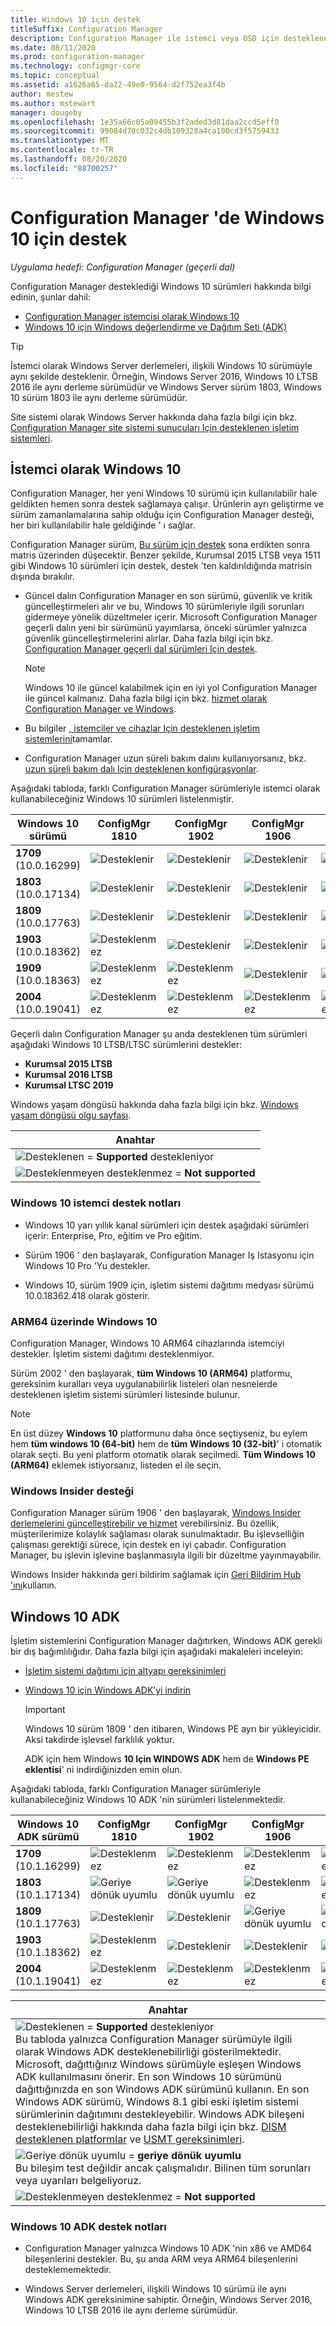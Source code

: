 ```yaml
---
title: Windows 10 için destek
titleSuffix: Configuration Manager
description: Configuration Manager ile istemci veya OSD için desteklenen Windows 10 sürümleri hakkında bilgi edinin
ms.date: 08/11/2020
ms.prod: configuration-manager
ms.technology: configmgr-core
ms.topic: conceptual
ms.assetid: a1626a65-da22-49e0-9564-d2f752ea3f4b
author: mestew
ms.author: mstewart
manager: dougeby
ms.openlocfilehash: 1e35a66c05a09455b3f2aded3d81daa2ccd5eff0
ms.sourcegitcommit: 99084d70c032c4db109328a4ca100cd3f5759433
ms.translationtype: MT
ms.contentlocale: tr-TR
ms.lasthandoff: 08/20/2020
ms.locfileid: "88700257"
---
```

# <a name="support-for-windows-10-in-configuration-manager"></a>Configuration Manager 'de Windows 10 için destek  

*Uygulama hedefi: Configuration Manager (geçerli dal)*

Configuration Manager desteklediği Windows 10 sürümleri hakkında bilgi edinin, şunlar dahil:

- [Configuration Manager istemcisi olarak Windows 10](#windows-10-as-a-client)
- [Windows 10 için Windows değerlendirme ve Dağıtım Seti (ADK)](#windows-10-adk)

> [!TIP]
> İstemci olarak Windows Server derlemeleri, ilişkili Windows 10 sürümüyle aynı şekilde desteklenir. Örneğin, Windows Server 2016, Windows 10 LTSB 2016 ile aynı derleme sürümüdür ve Windows Server sürüm 1803, Windows 10 sürüm 1803 ile aynı derleme sürümüdür.
>
> Site sistemi olarak Windows Server hakkında daha fazla bilgi için bkz. [Configuration Manager site sistemi sunucuları Için desteklenen işletim sistemleri](supported-operating-systems-for-site-system-servers.md#bkmk_core).

## <a name="windows-10-as-a-client"></a>İstemci olarak Windows 10

Configuration Manager, her yeni Windows 10 sürümü için kullanılabilir hale geldikten hemen sonra destek sağlamaya çalışır. Ürünlerin ayrı geliştirme ve sürüm zamanlamalarına sahip olduğu için Configuration Manager desteği, her biri kullanılabilir hale geldiğinde ' ı sağlar.

Configuration Manager sürüm, [Bu sürüm için destek](../../servers/manage/current-branch-versions-supported.md) sona erdikten sonra matris üzerinden düşecektir. Benzer şekilde, Kurumsal 2015 LTSB veya 1511 gibi Windows 10 sürümleri için destek, destek 'ten kaldırıldığında matrisin dışında bırakılır.

- Güncel dalın Configuration Manager en son sürümü, güvenlik ve kritik güncelleştirmeleri alır ve bu, Windows 10 sürümleriyle ilgili sorunları gidermeye yönelik düzeltmeler içerir. Microsoft Configuration Manager geçerli dalın yeni bir sürümünü yayımlarsa, önceki sürümler yalnızca güvenlik güncelleştirmelerini alırlar. Daha fazla bilgi için bkz. [Configuration Manager geçerli dal sürümleri Için destek](../../servers/manage/current-branch-versions-supported.md).  

    > [!NOTE]
    > Windows 10 ile güncel kalabilmek için en iyi yol Configuration Manager ile güncel kalmanız. Daha fazla bilgi için bkz. [hizmet olarak Configuration Manager ve Windows](../../understand/configuration-manager-and-windows-as-service.md).  

- Bu bilgiler [, istemciler ve cihazlar Için desteklenen işletim sistemlerini](supported-operating-systems-for-clients-and-devices.md)tamamlar.  

- Configuration Manager uzun süreli bakım dalını kullanıyorsanız, bkz. [uzun süreli bakım dalı Için desteklenen konfigürasyonlar](../../understand/supported-configurations-for-ltsb.md).  

Aşağıdaki tabloda, farklı Configuration Manager sürümleriyle istemci olarak kullanabileceğiniz Windows 10 sürümleri listelenmiştir.

| Windows 10 sürümü | ConfigMgr 1810 | ConfigMgr 1902 | ConfigMgr 1906 | ConfigMgr 1910 | ConfigMgr 2002 | ConfigMgr 2006 |
|---------------------|-----|-----|-----|-----|-----|-----|
| **1709**<br>(10.0.16299)   <!--10/13/2020-->   | ![Desteklenir](media/green_check.png) | ![Desteklenir](media/green_check.png) | ![Desteklenir](media/green_check.png) | ![Desteklenir](media/green_check.png) | ![Desteklenir](media/green_check.png) | ![Desteklenir](media/green_check.png) |
| **1803**<br>(10.0.17134)   <!--11/10/2020-->   | ![Desteklenir](media/green_check.png) | ![Desteklenir](media/green_check.png) | ![Desteklenir](media/green_check.png) | ![Desteklenir](media/green_check.png) | ![Desteklenir](media/green_check.png) | ![Desteklenir](media/green_check.png) |
| **1809**<br>(10.0.17763)   <!--05/11/2021-->   | ![Desteklenir](media/green_check.png) | ![Desteklenir](media/green_check.png) | ![Desteklenir](media/green_check.png) | ![Desteklenir](media/green_check.png) | ![Desteklenir](media/green_check.png) | ![Desteklenir](media/green_check.png) |
| **1903**<br>(10.0.18362)   <!--12/08/2020-->   | ![Desteklenmez](media/Red_X.png) | ![Desteklenir](media/green_check.png) | ![Desteklenir](media/green_check.png) | ![Desteklenir](media/green_check.png) | ![Desteklenir](media/green_check.png) | ![Desteklenir](media/green_check.png) |
| **1909**<br>(10.0.18363)   <!--05/10/2022-->   | ![Desteklenmez](media/Red_X.png) | ![Desteklenmez](media/Red_X.png) | ![Desteklenir](media/green_check.png) | ![Desteklenir](media/green_check.png) | ![Desteklenir](media/green_check.png) | ![Desteklenir](media/green_check.png) |
| **2004**<br>(10.0.19041)   <!--12/14/2021-->   | ![Desteklenmez](media/Red_X.png) | ![Desteklenmez](media/Red_X.png) | ![Desteklenmez](media/Red_X.png) | ![Desteklenmez](media/Red_X.png) | ![Desteklenir](media/green_check.png) | ![Desteklenir](media/green_check.png) |

Geçerli dalın Configuration Manager şu anda desteklenen tüm sürümleri aşağıdaki Windows 10 LTSB/LTSC sürümlerini destekler:

- **Kurumsal 2015 LTSB** <!--10/14/2025-->
- **Kurumsal 2016 LTSB** <!--10/13/2026-->
- **Kurumsal LTSC 2019** <!--01/09/2029-->

Windows yaşam döngüsü hakkında daha fazla bilgi için bkz. [Windows yaşam döngüsü olgu sayfası](https://support.microsoft.com/help/13853/windows-lifecycle-fact-sheet).

| Anahtar |
|--|
| ![Desteklenen ](media/green_check.png)  =  **Supported** destekleniyor  |
| ![Desteklenmeyen desteklenmez ](media/Red_X.png)  =  **Not supported** |

### <a name="windows-10-client-support-notes"></a><a name="bkmk_win10-notes"></a> Windows 10 istemci destek notları

- Windows 10 yarı yıllık kanal sürümleri için destek aşağıdaki sürümleri içerir: Enterprise, Pro, eğitim ve Pro eğitim.  

- Sürüm 1906 ' den başlayarak, Configuration Manager Iş Istasyonu için Windows 10 Pro 'Yu destekler.

- Windows 10, sürüm 1909 için, işletim sistemi dağıtımı medyası sürümü 10.0.18362.418 olarak gösterir.

### <a name="windows-10-on-arm64"></a><a name="bkmk_arm64"></a> ARM64 üzerinde Windows 10

Configuration Manager, Windows 10 ARM64 cihazlarında istemciyi destekler. İşletim sistemi dağıtımı desteklenmiyor.<!-- 1353704 -->

Sürüm 2002 ' den başlayarak,<!--5954175--> **tüm Windows 10 (ARM64)** platformu, gereksinim kuralları veya uygulanabilirlik listeleri olan nesnelerde desteklenen işletim sistemi sürümleri listesinde bulunur.

> [!NOTE]
> En üst düzey **Windows 10** platformunu daha önce seçtiyseniz, bu eylem hem **tüm windows 10 (64-bit)** hem de **tüm Windows 10 (32-bit)**' i otomatik olarak seçti. Bu yeni platform otomatik olarak seçilmedi. **Tüm Windows 10 (ARM64)** eklemek istiyorsanız, listeden el ile seçin.

### <a name="support-for-windows-insider"></a><a name="bkmk_WIfB-support"></a> Windows Insider desteği

Configuration Manager sürüm 1906 ' den başlayarak, [Windows Insider derlemelerini güncelleştirebilir ve hizmet](../../../sum/get-started/configure-classifications-and-products.md#bkmk_WIfB) verebilirsiniz. Bu özellik, müşterilerimize kolaylık sağlaması olarak sunulmaktadır. Bu işlevselliğin çalışması gerektiği sürece, için destek en iyi çabadır. Configuration Manager, bu işlevin işlevine başlanmasıyla ilgili bir düzeltme yayınmayabilir.  

Windows Insider hakkında geri bildirim sağlamak için [Geri Bildirim Hub 'ını](/windows-insider/at-work-pro/wip-4-biz-feedback)kullanın.

## <a name="windows-10-adk"></a>Windows 10 ADK

İşletim sistemlerini Configuration Manager dağıtırken, Windows ADK gerekli bir dış bağımlılığıdır. Daha fazla bilgi için aşağıdaki makaleleri inceleyin:

- [İşletim sistemi dağıtımı için altyapı gereksinimleri](../../../osd/plan-design/infrastructure-requirements-for-operating-system-deployment.md#windows-adk-for-windows-10)

- [Windows 10 için Windows ADK’yi indirin](/windows-hardware/get-started/adk-install)

    > [!IMPORTANT]
    > Windows 10 sürüm 1809 ' den itibaren, Windows PE ayrı bir yükleyicidir. Aksi takdirde işlevsel farklılık yoktur.
    >
    > ADK için hem Windows **10 Için WINDOWS ADK** hem de **Windows PE eklentisi**' ni indirdiğinizden emin olun.

Aşağıdaki tabloda, farklı Configuration Manager sürümleriyle kullanabileceğiniz Windows 10 ADK 'nin sürümleri listelenmektedir.

| Windows 10 ADK sürümü  | ConfigMgr 1810 | ConfigMgr 1902 | ConfigMgr 1906 | ConfigMgr 1910 | ConfigMgr 2002 | ConfigMgr 2006 |
|--------------------|-----|-----|-----|-----|-----|-----|
| **1709**<br>(10.1.16299) | ![Desteklenmez](media/Red_X.png)   | ![Desteklenmez](media/Red_X.png) | ![Desteklenmez](media/Red_X.png) | ![Desteklenmez](media/Red_X.png) | ![Desteklenmez](media/Red_X.png) | ![Desteklenmez](media/Red_X.png) |
| **1803**<br>(10.1.17134) | ![Geriye dönük uyumlu](media/blue_compat.png) | ![Geriye dönük uyumlu](media/blue_compat.png) | ![Desteklenmez](media/Red_X.png) | ![Desteklenmez](media/Red_X.png) | ![Desteklenmez](media/Red_X.png) | ![Desteklenmez](media/Red_X.png) |
| **1809**<br>(10.1.17763) | ![Desteklenir](media/green_check.png) | ![Desteklenir](media/green_check.png) | ![Geriye dönük uyumlu](media/blue_compat.png) | ![Geriye dönük uyumlu](media/blue_compat.png) | ![Desteklenmez](media/Red_X.png) | ![Desteklenmez](media/Red_X.png) |
| **1903**<br>(10.1.18362) | ![Desteklenmez](media/Red_X.png) | ![Desteklenir](media/green_check.png) | ![Desteklenir](media/green_check.png) | ![Desteklenir](media/green_check.png) | ![Desteklenir](media/green_check.png) | ![Geriye dönük uyumlu](media/blue_compat.png) |
| **2004**<br>(10.1.19041) | ![Desteklenmez](media/Red_X.png) | ![Desteklenmez](media/Red_X.png) | ![Desteklenmez](media/Red_X.png) | ![Desteklenmez](media/Red_X.png) | ![Desteklenir](media/green_check.png) | ![Desteklenir](media/green_check.png) |

|Anahtar|
|--|
| ![Desteklenen ](media/green_check.png)  =  **Supported** destekleniyor <br/> Bu tabloda yalnızca Configuration Manager sürümüyle ilgili olarak Windows ADK desteklenebilirliği gösterilmektedir. Microsoft, dağıttığınız Windows sürümüyle eşleşen Windows ADK kullanılmasını önerir. En son Windows 10 sürümünü dağıttığınızda en son Windows ADK sürümünü kullanın. En son Windows ADK sürümü, Windows 8.1 gibi eski işletim sistemi sürümlerinin dağıtımını destekleyebilir.<!-- SCCMDocs issue 1229 --> Windows ADK bileşeni desteklenebilirliği hakkında daha fazla bilgi için bkz. [DISM desteklenen platformlar](/windows-hardware/manufacture/desktop/dism-supported-platforms) ve [USMT gereksinimleri](/windows/deployment/usmt/usmt-requirements#bkmk-1). |
| ![Geriye dönük uyumlu ](media/blue_compat.png)   =  **geriye dönük uyumlu** <br/> Bu bileşim test değildir ancak çalışmalıdır. Bilinen tüm sorunları veya uyarıları belgeliyoruz. |
| ![Desteklenmeyen desteklenmez ](media/Red_X.png)  =  **Not supported** |

### <a name="windows-10-adk-support-notes"></a><a name="bkmk_adk-notes"></a> Windows 10 ADK destek notları

- Configuration Manager yalnızca Windows 10 ADK 'nin x86 ve AMD64 bileşenlerini destekler. Bu, şu anda ARM veya ARM64 bileşenlerini desteklememektedir.

- Windows Server derlemeleri, ilişkili Windows 10 sürümü ile aynı Windows ADK gereksinimine sahiptir. Örneğin, Windows Server 2016, Windows 10 LTSB 2016 ile aynı derleme sürümüdür.